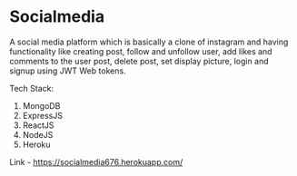 # Socialmedia

A social media platform which is basically a clone of instagram and having functionality like creating post, follow and unfollow user, add likes and comments to the user post, delete post, set display picture, login and signup using JWT Web tokens.

Tech Stack: 
1. MongoDB
2. ExpressJS
3. ReactJS
4. NodeJS
5. Heroku

Link - https://socialmedia676.herokuapp.com/
